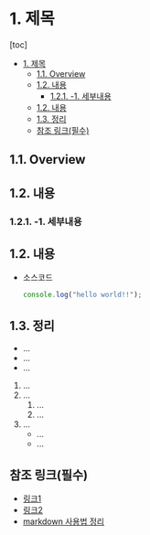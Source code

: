 # 1. 제목

[toc]
<!-- TOC -->

- [1. 제목](#1-제목)
  - [1.1. Overview](#11-overview)
  - [1.2. 내용](#12-내용)
    - [1.2.1. -1. 세부내용](#121--1-세부내용)
  - [1.2. 내용](#12-내용-1)
  - [1.3. 정리](#13-정리)
  - [참조 링크(필수)](#참조-링크필수)

<!-- /TOC -->

## 1.1. Overview

## 1.2. 내용

### 1.2.1. -1. 세부내용

## 1.2. 내용

- 소스코드
  ```js
  console.log("hello world!!");
  ```

## 1.3. 정리

- ...
- ...
- ...

1. ...
2. ...
   1. ...
   2. ...
3. ...
   - ...
   - ...

## 참조 링크(필수)
- [링크1](url...)
- [링크2](www.naver.com) 
- [markdown 사용법 정리](https://velog.io/@wnet500/Markdown-%EA%B8%B0%EB%B3%B8-%EC%9E%91%EC%84%B1%EB%B2%95-%EC%A0%95%EB%A6%AC-%EB%81%9D)